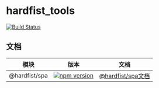# hardfist_tools
<p >
  <a href="https://circleci.com/gh/hardfist/hardfist_tools/tree/master"><img src="https://img.shields.io/circleci/project/github/hardfist/hardfist_tools/master.svg" alt="Build Status"></a>
 </a>
</p>

## 文档
| 模块 | 版本 | 文档|
| - | - | - |
| @hardfist/spa|  [![npm version]()](https://www.npmjs.com/package/@hardfist/spa) | [@hardfist/spa文档](https://img.shields.io/npm/v/@hardfist/spa.svg)|